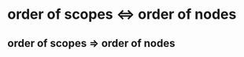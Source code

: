 
<!-- ======================================================================= -->
# order of scopes <=> order of nodes

<!-- ======================================================================= -->
## order of scopes => order of nodes
